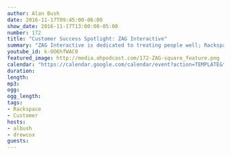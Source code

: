 ```yaml
---
author: Alan Bush
date: 2016-11-17T09:45:00-06:00
show_date: 2016-11-17T13:00:00-05:00
number: 172
title: "Customer Success Spotlight: ZAG Interactive"
summary: "ZAG Interactive is dedicated to treating people well​; Rackspace helps them do it."
youtube_id: k-OO6hfWAC0
featured_image: http://media.ohpodcast.com/172-ZAG-square_feature.png
calendar: "https://calendar.google.com/calendar/event?action=TEMPLATE&tmeid=Y2ZsaGVvMnY4Z2E1bmxxbWFnOHMzaTg4MGsgZmxwOXFtZW9mYWYwNTM4anU1Y21sb3Vic29AZw&tmsrc=flp9qmeofaf0538ju5cmloubso%40group.calendar.google.com"
duration:
length:
mp3:
ogg:
ogg_length:
tags:
- Rackspace
- Customer
hosts:
- albush
- drewcox
guests:
---
```


<!--more-->
